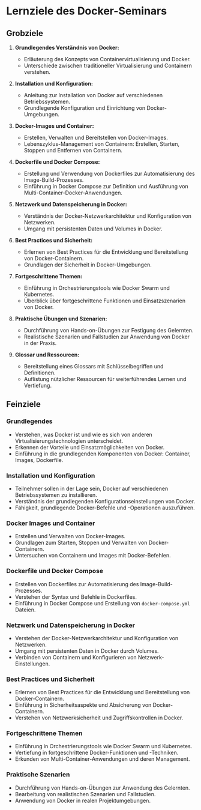 # Lernziele des Docker-Seminars

## Grobziele

1. **Grundlegendes Verständnis von Docker:**
    - Erläuterung des Konzepts von Containervirtualisierung und Docker.
    - Unterschiede zwischen traditioneller Virtualisierung und Containern verstehen.

2. **Installation und Konfiguration:**
    - Anleitung zur Installation von Docker auf verschiedenen Betriebssystemen.
    - Grundlegende Konfiguration und Einrichtung von Docker-Umgebungen.

3. **Docker-Images und Container:**
    - Erstellen, Verwalten und Bereitstellen von Docker-Images.
    - Lebenszyklus-Management von Containern: Erstellen, Starten, Stoppen und Entfernen von Containern.

4. **Dockerfile und Docker Compose:**
    - Erstellung und Verwendung von Dockerfiles zur Automatisierung des Image-Build-Prozesses.
    - Einführung in Docker Compose zur Definition und Ausführung von Multi-Container-Docker-Anwendungen.

5. **Netzwerk und Datenspeicherung in Docker:**
    - Verständnis der Docker-Netzwerkarchitektur und Konfiguration von Netzwerken.
    - Umgang mit persistenten Daten und Volumes in Docker.

6. **Best Practices und Sicherheit:**
    - Erlernen von Best Practices für die Entwicklung und Bereitstellung von Docker-Containern.
    - Grundlagen der Sicherheit in Docker-Umgebungen.

7. **Fortgeschrittene Themen:**
    - Einführung in Orchestrierungstools wie Docker Swarm und Kubernetes.
    - Überblick über fortgeschrittene Funktionen und Einsatzszenarien von Docker.

8. **Praktische Übungen und Szenarien:**
    - Durchführung von Hands-on-Übungen zur Festigung des Gelernten.
    - Realistische Szenarien und Fallstudien zur Anwendung von Docker in der Praxis.

9. **Glossar und Ressourcen:**
    - Bereitstellung eines Glossars mit Schlüsselbegriffen und Definitionen.
    - Auflistung nützlicher Ressourcen für weiterführendes Lernen und Vertiefung.

## Feinziele

### Grundlegendes

- Verstehen, was Docker ist und wie es sich von anderen Virtualisierungstechnologien unterscheidet.
- Erkennen der Vorteile und Einsatzmöglichkeiten von Docker.
- Einführung in die grundlegenden Komponenten von Docker: Container, Images, Dockerfile.

### Installation und Konfiguration

- Teilnehmer sollen in der Lage sein, Docker auf verschiedenen Betriebssystemen zu installieren.
- Verständnis der grundlegenden Konfigurationseinstellungen von Docker.
- Fähigkeit, grundlegende Docker-Befehle und -Operationen auszuführen.

### Docker Images und Container

- Erstellen und Verwalten von Docker-Images.
- Grundlagen zum Starten, Stoppen und Verwalten von Docker-Containern.
- Untersuchen von Containern und Images mit Docker-Befehlen.

### Dockerfile und Docker Compose

- Erstellen von Dockerfiles zur Automatisierung des Image-Build-Prozesses.
- Verstehen der Syntax und Befehle in Dockerfiles.
- Einführung in Docker Compose und Erstellung von `docker-compose.yml` Dateien.

### Netzwerk und Datenspeicherung in Docker

- Verstehen der Docker-Netzwerkarchitektur und Konfiguration von Netzwerken.
- Umgang mit persistenten Daten in Docker durch Volumes.
- Verbinden von Containern und Konfigurieren von Netzwerk-Einstellungen.

### Best Practices und Sicherheit

- Erlernen von Best Practices für die Entwicklung und Bereitstellung von Docker-Containern.
- Einführung in Sicherheitsaspekte und Absicherung von Docker-Containern.
- Verstehen von Netzwerksicherheit und Zugriffskontrollen in Docker.

### Fortgeschrittene Themen

- Einführung in Orchestrierungstools wie Docker Swarm und Kubernetes.
- Vertiefung in fortgeschrittene Docker-Funktionen und -Techniken.
- Erkunden von Multi-Container-Anwendungen und deren Management.

### Praktische Szenarien

- Durchführung von Hands-on-Übungen zur Anwendung des Gelernten.
- Bearbeitung von realistischen Szenarien und Fallstudien.
- Anwendung von Docker in realen Projektumgebungen.

